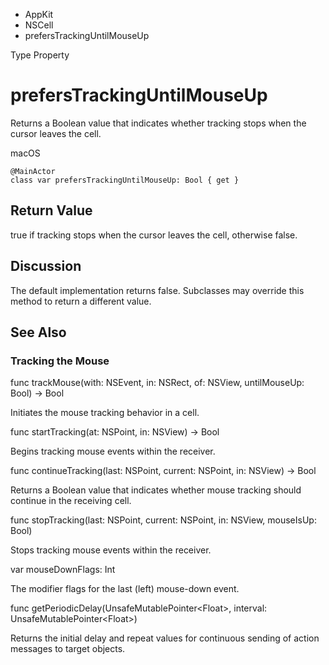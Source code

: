 

- AppKit
- NSCell
-  prefersTrackingUntilMouseUp 

Type Property

# prefersTrackingUntilMouseUp

Returns a Boolean value that indicates whether tracking stops when the cursor leaves the cell.

macOS

``` source
@MainActor
class var prefersTrackingUntilMouseUp: Bool { get }
```

## Return Value

true if tracking stops when the cursor leaves the cell, otherwise false.

## Discussion

The default implementation returns false. Subclasses may override this method to return a different value.

## See Also

### Tracking the Mouse

func trackMouse(with: NSEvent, in: NSRect, of: NSView, untilMouseUp: Bool) -> Bool

Initiates the mouse tracking behavior in a cell.

func startTracking(at: NSPoint, in: NSView) -> Bool

Begins tracking mouse events within the receiver.

func continueTracking(last: NSPoint, current: NSPoint, in: NSView) -> Bool

Returns a Boolean value that indicates whether mouse tracking should continue in the receiving cell.

func stopTracking(last: NSPoint, current: NSPoint, in: NSView, mouseIsUp: Bool)

Stops tracking mouse events within the receiver.

var mouseDownFlags: Int

The modifier flags for the last (left) mouse-down event.

func getPeriodicDelay(UnsafeMutablePointer&lt;Float>, interval: UnsafeMutablePointer&lt;Float>)

Returns the initial delay and repeat values for continuous sending of action messages to target objects.

